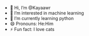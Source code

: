 - 👋 Hi, I’m @Kayaawr
- 👀 I’m interested in machine learning
- 🌱 I’m currently learning python
- 😄 Pronouns: He:Him
- ⚡ Fun fact: I love cats

<!---
Kayaawr/Kayaawr is a ✨ special ✨ repository because its `README.md` (this file) appears on your GitHub profile.
You can click the Preview link to take a look at your changes.
--->
